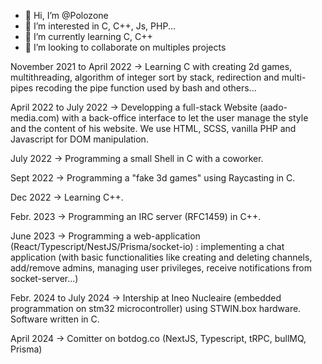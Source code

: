 - 👋 Hi, I’m @Polozone
- 👀 I’m interested in C, C++, Js, PHP...
- 🌱 I’m currently learning C, C++
- 💞️ I’m looking to collaborate on multiples projects

November 2021 to April 2022 -> Learning C with creating 2d games, multithreading, algorithm of integer sort by stack, redirection and multi-pipes recoding the pipe function used by bash and others...

April 2022 to July 2022 -> Developping a full-stack Website (aado-media.com) with a back-office interface to let the user manage the style and the content of his website. We use HTML, SCSS, vanilla PHP and Javascript for DOM manipulation.

July 2022 -> Programming a small Shell in C with a coworker.

Sept 2022 -> Programming a "fake 3d games" using Raycasting in C.

Dec  2022 -> Learning C++.

Febr. 2023 -> Programming an IRC server (RFC1459) in C++.

June 2023 -> Programming a web-application (React/Typescript/NestJS/Prisma/socket-io) : implementing a chat application (with basic functionalities like creating and deleting channels, add/remove admins, managing user privileges, receive notifications from socket-server...)

Febr. 2024 to July 2024 -> Intership at Ineo Nucleaire (embedded programmation on stm32 microcontroller) using STWIN.box hardware. Software written in C.

April 2024 -> Comitter on botdog.co (NextJS, Typescript, tRPC, bullMQ, Prisma)

